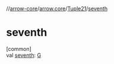 //[arrow-core](../../../index.md)/[arrow.core](../index.md)/[Tuple21](index.md)/[seventh](seventh.md)

# seventh

[common]\
val [seventh](seventh.md): [G](index.md)
